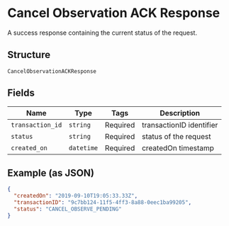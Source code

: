 
# Cancel Observation ACK Response

A success response containing the current status of the request.

## Structure

`CancelObservationACKResponse`

## Fields

| Name | Type | Tags | Description |
|  --- | --- | --- | --- |
| `transaction_id` | `string` | Required | transactionID identifier |
| `status` | `string` | Required | status of the request |
| `created_on` | `datetime` | Required | createdOn timestamp |

## Example (as JSON)

```json
{
  "createdOn": "2019-09-10T19:05:33.33Z",
  "transactionID": "9c7bb124-11f5-4ff3-8a88-0eec1ba99205",
  "status": "CANCEL_OBSERVE_PENDING"
}
```

